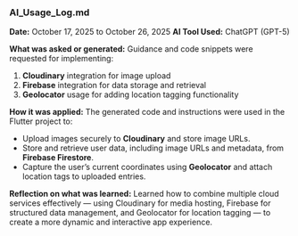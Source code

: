 ### **AI_Usage_Log.md**

**Date:** October 17, 2025 to October 26, 2025
**AI Tool Used:** ChatGPT (GPT-5)

**What was asked or generated:**
Guidance and code snippets were requested for implementing:

1. **Cloudinary** integration for image upload
2. **Firebase** integration for data storage and retrieval
3. **Geolocator** usage for adding location tagging functionality

**How it was applied:**
The generated code and instructions were used in the Flutter project to:

* Upload images securely to **Cloudinary** and store image URLs.
* Store and retrieve user data, including image URLs and metadata, from **Firebase Firestore**.
* Capture the user’s current coordinates using **Geolocator** and attach location tags to uploaded entries.

**Reflection on what was learned:**
Learned how to combine multiple cloud services effectively — using Cloudinary for media hosting, Firebase for structured data management, and Geolocator for location tagging — to create a more dynamic and interactive app experience.

